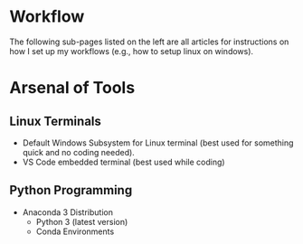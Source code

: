 #  Workflow

The following sub-pages listed on the left are all articles for instructions on how I set up my workflows (e.g., how to setup linux on windows).

# Arsenal of Tools

## Linux Terminals
* Default Windows Subsystem for Linux terminal (best used for something quick and no coding needed).
* VS Code embedded terminal (best used while coding)

## Python Programming
* Anaconda 3 Distribution
    * Python 3 (latest version)
    * Conda Environments
